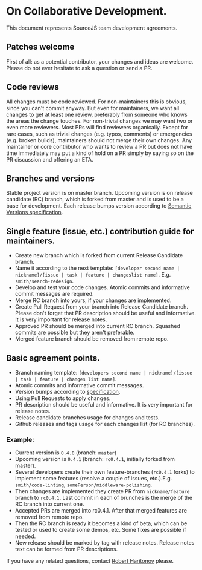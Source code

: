 # On Collaborative Development.

This document represents SourceJS team development agreements.

## Patches welcome

First of all: as a potential contributor, your changes and ideas are welcome. Please do not ever hesitate to ask a question or send a PR.

## Code reviews

All changes must be code reviewed. For non-maintainers this is obvious, since you can't commit anyway. But even for maintainers, we want all changes to get at least one review, preferably from someone who knows the areas the change touches. For non-trivial changes we may want two or even more reviewers. Most PRs will find reviewers organically. Except for rare cases, such as trivial changes (e.g. typos, comments) or emergencies (e.g. broken builds), maintainers should not merge their own changes.
Any maintainer or core contributor who wants to review a PR but does not have time immediately may put a kind of hold on a PR simply by saying so on the PR discussion and offering an ETA.

## Branches and versions

Stable project version is on master branch. Upcoming version is on release candidate (RC) branch, which is forked from master and is used to be a base for development. Each release bumps version according to [Semantic Versions specification](http://semver.org/).

## Single feature (issue, etc.) contribution guide for maintainers.

* Create new branch which is forked from current Release Candidate branch.
* Name it according to the next template: 
`[developer second name | nickname]/[issue | task | feature | changeslist name]`. E.g. `smith/search-redesign`.
* Develop and test your code changes. Atomic commits and informative commit messages are required.
* Merge RC branch into yours, if your changes are implemented.
* Create Pull Request from your branch into Release Candidate branch. Please don't forget that PR description should be useful and informative. It is very important for release notes.
* Approved PR should be merged into current RC branch. Squashed commits are possible but they aren't preferable.
* Merged feature branch should be removed from remote repo.

## Basic agreement points.
* Branch naming template: `[developers second name | nickname]/[issue | task | feature | changes list name]`.
* Atomic commits and informative commit messages.
* Version bumps according to [specification](http://semver.org/).
* Using Pull Requests to apply changes.
* PR description should be useful and informative. It is very important for release notes.
* Release candidate branches usage for changes and tests. 
* Github releases and tags usage for each changes list (for RC branches).

### Example:
* Current version is `0.4.0` (branch: `master`)
* Upcoming version is `0.4.1` (branch: `rc0.4.1`, initially forked from master).
* Several developers create their own feature-branches (`rc0.4.1` forks) to implement some features (resolve a couple of issues, etc.).E.g. `smith/code-linting`, `somePerson/middleware-polishing`.
* Then changes are implemented they create PR from `nickname/feature` branch to `rc0.4.1`. Last commit in each of brunches is the merge of the RC branch into current one.
* Accepted PRs are merged into rc0.4.1. After that merged features are removed from remote repo.
* Then the RC branch is ready it becomes a kind of beta, which can be tested or used to create some demos, etc. Some fixes are possible if needed.
* New release should be marked by tag with release notes. Release notes text can be formed from PR descriptions.


If you have any related questions, contact [Robert Haritonov](https://github.com/operatino) please.
